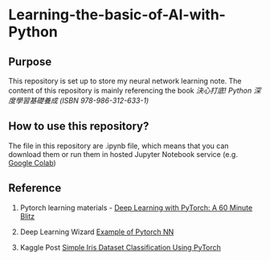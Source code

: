 # Learning-the-basic-of-AI-with-Python

## Purpose
This repository is set up to store my neural network learning note. The content of this repository is mainly referencing the book *決心打底! Python 深度學習基礎養成 (ISBN 978-986-312-633-1)*

## How to use this repository?
The file in this repository are .ipynb file, which means that you can download them or run them in hosted Jupyter Notebook service (e.g. [Google Colab](https://colab.google/))

## Reference 
1. Pytorch learning materials - [Deep Learning with PyTorch: A 60 Minute Blitz](https://pytorch.org/tutorials/beginner/deep_learning_60min_blitz.html)

2. Deep Learning Wizard [Example of Pytorch NN](https://www.deeplearningwizard.com/deep_learning/practical_pytorch/pytorch_feedforward_neuralnetwork/)

3. Kaggle Post [Simple Iris Dataset Classification Using PyTorch](https://www.kaggle.com/code/mohitchaitanya/simple-iris-dataset-classification-using-pytorch)
